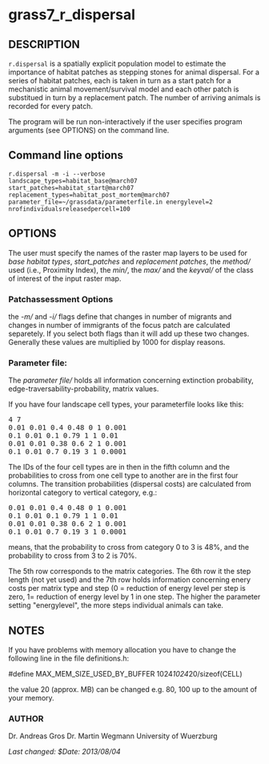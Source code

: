 # grass7_r_dispersal

## DESCRIPTION

<code>r.dispersal</code> is a spatially explicit population model to estimate 
the importance of habitat patches as stepping stones for animal dispersal. 
For a series of habitat patches, each is taken in turn as a start patch for 
a mechanistic animal movement/survival model and each other patch is 
substitued in turn by a replacement patch. The number of
arriving animals is recorded for every patch.


The program will be run non-interactively if the user
specifies program arguments (see OPTIONS) on the command
line.  

## Command line options
<code>r.dispersal -m -i --verbose landscape_types=habitat_base@march07 start_patches=habitat_start@march07 replacement_types=habitat_post_mortem@march07 parameter_file=~/grassdata/parameterfile.in energylevel=2 nrofindividualsreleasedpercell=100</code>

## OPTIONS
The user must specify the names of the raster map layers to
be used for *base habitat types*, *start_patches* and *replacement patches*, 
the
*method/* used (i.e., Proximity Index), the *min/*, the *max/* and the *keyval/* 
of the class of interest of the input raster map.


### Patchassessment Options

the *-m/* and *-i/* flags define that changes in number of migrants and changes in number of immigrants of the focus patch are calculated separetely. If you select both flags than it will add up these two changes.
Generally these values are multiplied by 1000 for display reasons.

### Parameter file:
The *parameter file/* holds all information concerning extinction probability, edge-traversability-probability, matrix values. 

If you have four landscape cell types, your parameterfile looks like this:

<pre>
4 7
0.01 0.01 0.4 0.48 0 1 0.001
0.1 0.01 0.1 0.79 1 1 0.01
0.01 0.01 0.38 0.6 2 1 0.001
0.1 0.01 0.7 0.19 3 1 0.0001
</pre>

The IDs of the four cell types are in then in the fifth column and the probabilities to cross from one cell type to another are in the first four columns. 
The transition probabilities (dispersal costs) are calculated from horizontal category to vertical category, e.g.:

<pre>
0.01 0.01 0.4 0.48 0 1 0.001
0.1 0.01 0.1 0.79 1 1 0.01
0.01 0.01 0.38 0.6 2 1 0.001
0.1 0.01 0.7 0.19 3 1 0.0001
</pre>
means, that the probability to cross from category 0 to 3 is 48%, and the probability to cross from 3 to 2 is 70%.

The 5th row corresponds to the matrix categories. The 6th row it the step length (not yet used) and the 7th row holds information concerning enery costs per matrix type and step (0 = reduction of energy level per step is zero, 1= reduction of energy level by 1 in one step. The higher the parameter setting "energylevel", the more steps individual animals can take.

## NOTES

If you have problems with memory allocation you have to change 
the following line in the file definitions.h:

#define MAX_MEM_SIZE_USED_BY_BUFFER 1024*1024*20/sizeof(CELL)

the value 20 (approx. MB) can be changed e.g. 80, 100 up to the amount of your memory.

### AUTHOR

Dr. Andreas Gros
Dr. Martin Wegmann
University of Wuerzburg

*Last changed: $Date: 2013/08/04*
